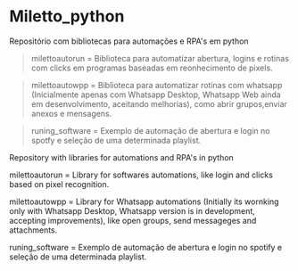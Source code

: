 # Miletto_python
Repositório com bibliotecas para automações e RPA's em python

>milettoautorun = Biblioteca para automatizar abertura, logins e rotinas com clicks em programas baseadas em reonhecimento de pixels.

>milettoautowpp = Biblioteca para automatizar rotinas com whatsapp (Inicialmente apenas com Whatsapp Desktop, Whatsapp Web ainda em desenvolvimento, aceitando melhorias), como abrir grupos,enviar anexos e mensagens.

>runing_software = Exemplo de automação de abertura e login no spotfy e seleção de uma determinada playlist.

Repository with libraries for automations and RPA's in python

milettoautorun = Library for softwares automations, like login and clicks based on pixel recognition.

milettoautowpp = Library for Whatsapp automations (Initially its wornking only with Whatsapp Desktop, Whatsapp version is in development, accepting improvements), like open groups, send messageges and attachments.

runing_software = Exemplo de automação de abertura e login no spotify e seleção de uma determinada playlist.
